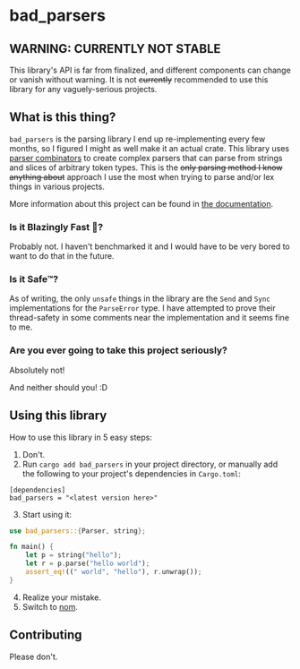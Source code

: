 # bad_parsers

## WARNING: CURRENTLY NOT STABLE

This library's API is far from finalized, and different components can change or vanish without warning.
It is not ~~currently~~ recommended to use this library for any vaguely-serious projects.

## What is this thing?

`bad_parsers` is the parsing library I end up re-implementing every few months, so I figured I might as well make it an actual crate.
This library uses [parser combinators](https://en.wikipedia.org/wiki/Parser_combinator) to create complex parsers that can parse from strings and slices of arbitrary token types.
This is the ~~only parsing method I know anything about~~ approach I use the most when trying to parse and/or lex things in various projects.

More information about this project can be found in [the documentation](https://docs.rs/bad_parsers).

### Is it Blazingly Fast 🚀?

Probably not. I haven't benchmarked it and I would have to be very bored to want to do that in the future.

### Is it Safe™?

As of writing, the only `unsafe` things in the library are the `Send` and `Sync` implementations for the `ParseError` type.
I have attempted to prove their thread-safety in some comments near the implementation and it seems fine to me.

### Are you ever going to take this project seriously?

Absolutely not!

And neither should you! :D

## Using this library

How to use this library in 5 easy steps:

1. Don't.
2. Run `cargo add bad_parsers` in your project directory, or manually add the following to your project's dependencies in `Cargo.toml`:
```
[dependencies]
bad_parsers = "<latest version here>"
```
3. Start using it:
```rust
use bad_parsers::{Parser, string};

fn main() {
    let p = string("hello");
    let r = p.parse("hello world");
    assert_eq!((" world", "hello"), r.unwrap());
}
```
4. Realize your mistake.
5. Switch to [nom](https://crates.io/crates/nom).

## Contributing

Please don't.
